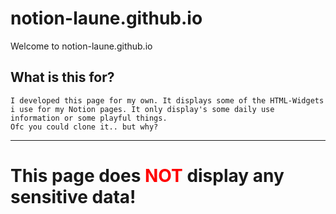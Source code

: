 # notion-laune.github.io
Welcome to notion-laune.github.io


## What is this for?

    I developed this page for my own. It displays some of the HTML-Widgets i use for my Notion pages. It only display's some daily use information or some playful things.
    Ofc you could clone it.. but why? 
***
# This page does <span style="color:red">NOT</span> display any sensitive data!